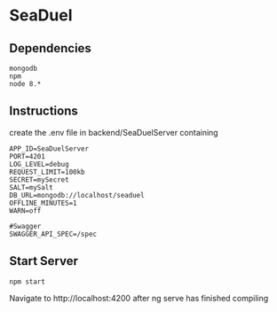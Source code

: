 # SeaDuel

## Dependencies

```
mongodb
npm
node 8.*
```

## Instructions

create the .env file in backend/SeaDuelServer containing

```
APP_ID=SeaDuelServer
PORT=4201
LOG_LEVEL=debug
REQUEST_LIMIT=100kb
SECRET=mySecret
SALT=mySalt
DB_URL=mongodb://localhost/seaduel
OFFLINE_MINUTES=1
WARN=off

#Swagger
SWAGGER_API_SPEC=/spec
```

## Start Server

```
npm start
```

Navigate to http://localhost:4200 after ng serve has finished compiling
